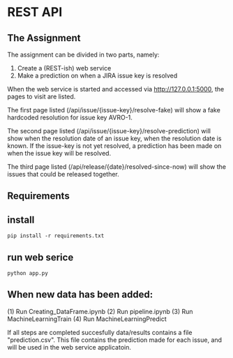 # REST API

## The Assignment
The assignment can be divided in two parts, namely:
1. Create a (REST-ish) web service
2. Make a prediction on when a JIRA issue key is resolved

When the web service is started and accessed via http://127.0.0.1:5000, the pages to visit are listed.

The first page listed (/api/issue/{issue-key}/resolve-fake) will show a fake hardcoded
resolution for issue key AVRO-1.

The second page listed (/api/issue/{issue-key}/resolve-prediction) will show when the
resolution date of an issue key, when the resolution date is known. If the issue-key is
not yet resolved, a prediction has been made on when the issue key will be resolved.

The third page listed (/api/release/{date}/resolved-since-now) will show the issues
that could be released together.

## Requirements

## install
```
pip install -r requirements.txt
```

## run web serice
```
python app.py
```

## When new data has been added:
  (1) Run Creating_DataFrame.ipynb
  (2) Run pipeline.ipynb
  (3) Run MachineLearningTrain
  (4) Run MachineLearningPredict

If all steps are completed succesfully data/results contains a file "prediction.csv".
This file contains the prediction made for each issue, and will be used in the
web service applicatoin.  
